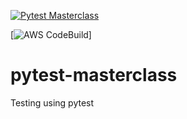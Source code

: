 [![Pytest Masterclass](https://github.com/tonythanuvelil/pytest-masterclass/actions/workflows/main.yml/badge.svg?branch=main)](https://github.com/tonythanuvelil/pytest-masterclass/actions/workflows/main.yml)

[![AWS CodeBuild](https://codebuild.ap-south-1.amazonaws.com/badges?uuid=eyJlbmNyeXB0ZWREYXRhIjoiRnFPdlYvbWx4cXYrelViaHBzdUpMUjZpOEtaWWFZRHpQRlpPZXFxUW9OVFM0L0VFT0R2aTl5Mnd2TGo0aFhZdzZxL2F3YjJ0Nm9Va0JUdU1EZlIzSTBVPSIsIml2UGFyYW1ldGVyU3BlYyI6Imo3MjRuTW1YaEpuVUNoUmwiLCJtYXRlcmlhbFNldFNlcmlhbCI6Mn0%3D&branch=main)]

# pytest-masterclass
Testing using pytest
